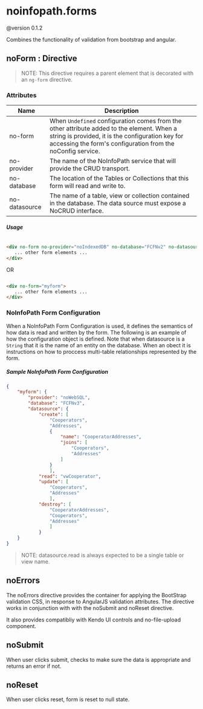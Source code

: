 # noinfopath.forms
@version 0.1.2

Combines the functionality of validation from bootstrap and angular.


## noForm : Directive

> NOTE: This directive requires a parent element that is decorated with an `ng-form` directive.

### Attributes

 |Name|Description|
 |----|-----------|
 |no-form|When `Undefined` configuration comes from the other attribute added to the element. When a string is provided, it is the configuration key for accessing the form's configuration from the noConfig service.|
 |no-provider|The name of the NoInfoPath service that will provide the CRUD transport.|
 |no-database|The location of the Tables or Collections that this form will read and write to.|
 |no-datasource|The name of a table, view or collection contained in the database. The data source must expose a NoCRUD interface.|

##### Usage

 ```html

<div no-form no-provider="noIndexedDB" no-database="FCFNv2" no-datasoure="Cooperator">
	... other form elements ...
</div>

 ```
  OR

 ```html

 <div no-form="myform">
	... other form elements ...
</div>

 ```

### NoInfoPath Form Configuration

 When a NoInfoPath Form Configuration is used, it defines the semantics of
how data is read and written by the form. The following is an
example of how the configuration object is defined. Note that when
datasource is a `String` that it is the name of an entity on the
database.  When an obect it is instructions on how to proccess
multi-table relationships represented by the form.


##### Sample NoInfoPath Form Configuration

```json
{
	"myform": {
		"provider": "noWebSQL",
		"database": "FCFNv3",
		"datasource": {
			"create": [
				"Cooperators",
				"Addresses",
				{
					"name": "CooperatorAddresses",
					"joins": [
						"Cooperators",
						"Addresses"
					]
				}
				],
			"read": "vwCooperator",
			"update": [
				"Cooperators",
				"Addresses"
				],
			"destroy": [
				"CooperatorAddresses",
				"Cooperators",
				"Addresses"
				]
			}
	}
}
```

> NOTE: datasource.read is always expected to be a single table or view name.

## noErrors

The noErrors directive provides the container for applying the
BootStrap validation CSS, in response to AngularJS validation
attributes. The directive works in conjunction with with the noSubmit
and noReset directive.

It also provides compatibliy with Kendo UI controls and no-file-upload
component.


## noSubmit

When user clicks submit, checks to make sure the data is appropriate and returns an error if not.

## noReset

When user clicks reset, form is reset to null state.
